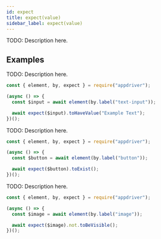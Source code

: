 ```yaml
---
id: expect
title: expect(value)
sidebar_label: expect(value)
---
```


TODO: Description here.

## Examples

TODO: Description here.

```javascript
const { element, by, expect } = require("appdriver");

(async () => {
  const $input = await element(by.label("text-input"));

  await expect($input).toHaveValue("Example Text");
})();
```

TODO: Description here.

```javascript
const { element, by, expect } = require("appdriver");

(async () => {
  const $button = await element(by.label("button"));

  await expect($button).toExist();
})();
```

TODO: Description here.

```javascript
const { element, by, expect } = require("appdriver");

(async () => {
  const $image = await element(by.label("image"));

  await expect($image).not.toBeVisible();
})();
```